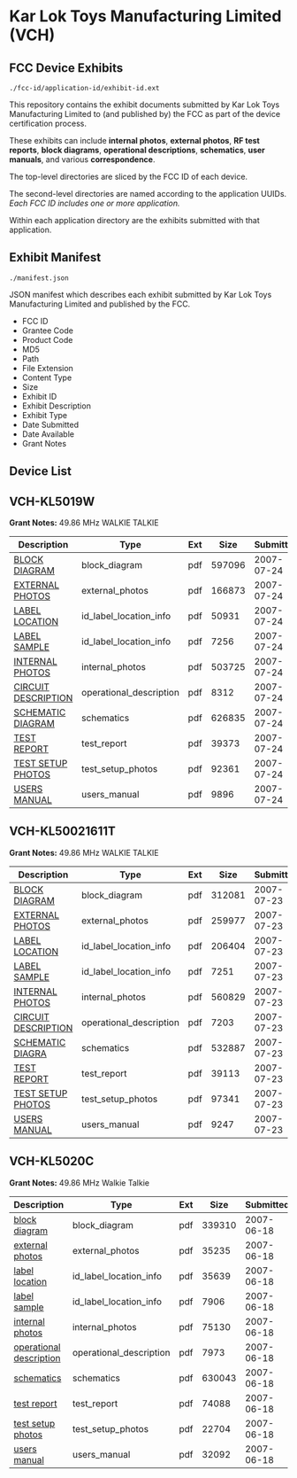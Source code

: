 # Kar Lok Toys Manufacturing Limited (VCH)
## FCC Device Exhibits

```
./fcc-id/application-id/exhibit-id.ext
```

This repository contains the exhibit documents submitted by Kar Lok Toys Manufacturing Limited to (and published by) the FCC as part of the device certification process.

These exhibits can include **internal photos**, **external photos**, **RF test reports**, **block diagrams**, **operational descriptions**, **schematics**, **user manuals**, and various **correspondence**.

The top-level directories are sliced by the FCC ID of each device.

The second-level directories are named according to the application UUIDs. *Each FCC ID includes one or more application.*

Within each application directory are the exhibits submitted with that application. 

## Exhibit Manifest

```
./manifest.json
```

JSON manifest which describes each exhibit submitted by Kar Lok Toys Manufacturing Limited and published by the FCC.

- FCC ID
- Grantee Code
- Product Code
- MD5
- Path
- File Extension
- Content Type
- Size
- Exhibit ID
- Exhibit Description
- Exhibit Type
- Date Submitted
- Date Available
- Grant Notes

## Device List
## VCH-KL5019W
**Grant Notes:** 49.86 MHz WALKIE TALKIE

| Description | Type | Ext | Size | Submitted | Available |
| ----------- | ---- | --- | ---- | --------- | --------- |
| [BLOCK DIAGRAM](VCH-KL5019W/6fd65a582ee8b6482180f068b592a64d/820199.pdf) | block_diagram | pdf | 597096 | 2007-07-24 | 2007-07-24 |
| [EXTERNAL PHOTOS](VCH-KL5019W/6fd65a582ee8b6482180f068b592a64d/820201.pdf) | external_photos | pdf | 166873 | 2007-07-24 | 2007-07-24 |
| [LABEL LOCATION](VCH-KL5019W/6fd65a582ee8b6482180f068b592a64d/820205.pdf) | id_label_location_info | pdf | 50931 | 2007-07-24 | 2007-07-24 |
| [LABEL SAMPLE](VCH-KL5019W/6fd65a582ee8b6482180f068b592a64d/820208.pdf) | id_label_location_info | pdf | 7256 | 2007-07-24 | 2007-07-24 |
| [INTERNAL PHOTOS](VCH-KL5019W/6fd65a582ee8b6482180f068b592a64d/820203.pdf) | internal_photos | pdf | 503725 | 2007-07-24 | 2007-07-24 |
| [CIRCUIT DESCRIPTION](VCH-KL5019W/6fd65a582ee8b6482180f068b592a64d/820200.pdf) | operational_description | pdf | 8312 | 2007-07-24 | 2007-07-24 |
| [SCHEMATIC DIAGRAM](VCH-KL5019W/6fd65a582ee8b6482180f068b592a64d/820210.pdf) | schematics | pdf | 626835 | 2007-07-24 | 2007-07-24 |
| [TEST REPORT](VCH-KL5019W/6fd65a582ee8b6482180f068b592a64d/820212.pdf) | test_report | pdf | 39373 | 2007-07-24 | 2007-07-24 |
| [TEST SETUP PHOTOS](VCH-KL5019W/6fd65a582ee8b6482180f068b592a64d/820214.pdf) | test_setup_photos | pdf | 92361 | 2007-07-24 | 2007-07-24 |
| [USERS MANUAL](VCH-KL5019W/6fd65a582ee8b6482180f068b592a64d/820216.pdf) | users_manual | pdf | 9896 | 2007-07-24 | 2007-07-24 |
## VCH-KL50021611T
**Grant Notes:** 49.86 MHz WALKIE TALKIE

| Description | Type | Ext | Size | Submitted | Available |
| ----------- | ---- | --- | ---- | --------- | --------- |
| [BLOCK DIAGRAM](VCH-KL50021611T/85b2823c0eefdcbfe848fef208db3256/819617.pdf) | block_diagram | pdf | 312081 | 2007-07-23 | 2007-07-23 |
| [EXTERNAL PHOTOS](VCH-KL50021611T/85b2823c0eefdcbfe848fef208db3256/819619.pdf) | external_photos | pdf | 259977 | 2007-07-23 | 2007-07-23 |
| [LABEL LOCATION](VCH-KL50021611T/85b2823c0eefdcbfe848fef208db3256/819621.pdf) | id_label_location_info | pdf | 206404 | 2007-07-23 | 2007-07-23 |
| [LABEL SAMPLE](VCH-KL50021611T/85b2823c0eefdcbfe848fef208db3256/819622.pdf) | id_label_location_info | pdf | 7251 | 2007-07-23 | 2007-07-23 |
| [INTERNAL PHOTOS](VCH-KL50021611T/85b2823c0eefdcbfe848fef208db3256/819620.pdf) | internal_photos | pdf | 560829 | 2007-07-23 | 2007-07-23 |
| [CIRCUIT DESCRIPTION](VCH-KL50021611T/85b2823c0eefdcbfe848fef208db3256/819618.pdf) | operational_description | pdf | 7203 | 2007-07-23 | 2007-07-23 |
| [SCHEMATIC DIAGRA](VCH-KL50021611T/85b2823c0eefdcbfe848fef208db3256/819623.pdf) | schematics | pdf | 532887 | 2007-07-23 | 2007-07-23 |
| [TEST REPORT](VCH-KL50021611T/85b2823c0eefdcbfe848fef208db3256/819624.pdf) | test_report | pdf | 39113 | 2007-07-23 | 2007-07-23 |
| [TEST SETUP PHOTOS](VCH-KL50021611T/85b2823c0eefdcbfe848fef208db3256/819625.pdf) | test_setup_photos | pdf | 97341 | 2007-07-23 | 2007-07-23 |
| [USERS MANUAL](VCH-KL50021611T/85b2823c0eefdcbfe848fef208db3256/819626.pdf) | users_manual | pdf | 9247 | 2007-07-23 | 2007-07-23 |
## VCH-KL5020C
**Grant Notes:** 49.86 MHz Walkie Talkie

| Description | Type | Ext | Size | Submitted | Available |
| ----------- | ---- | --- | ---- | --------- | --------- |
| [block diagram](VCH-KL5020C/f5cbf75b0f354ff24929898968016bda/804788.pdf) | block_diagram | pdf | 339310 | 2007-06-18 | 2007-06-18 |
| [external photos](VCH-KL5020C/f5cbf75b0f354ff24929898968016bda/804790.pdf) | external_photos | pdf | 35235 | 2007-06-18 | 2007-06-18 |
| [label location](VCH-KL5020C/f5cbf75b0f354ff24929898968016bda/804791.pdf) | id_label_location_info | pdf | 35639 | 2007-06-18 | 2007-06-18 |
| [label sample](VCH-KL5020C/f5cbf75b0f354ff24929898968016bda/804792.pdf) | id_label_location_info | pdf | 7906 | 2007-06-18 | 2007-06-18 |
| [internal photos](VCH-KL5020C/f5cbf75b0f354ff24929898968016bda/804793.pdf) | internal_photos | pdf | 75130 | 2007-06-18 | 2007-06-18 |
| [operational description](VCH-KL5020C/f5cbf75b0f354ff24929898968016bda/804789.pdf) | operational_description | pdf | 7973 | 2007-06-18 | 2007-06-18 |
| [schematics](VCH-KL5020C/f5cbf75b0f354ff24929898968016bda/804794.pdf) | schematics | pdf | 630043 | 2007-06-18 | 2007-06-18 |
| [test report](VCH-KL5020C/f5cbf75b0f354ff24929898968016bda/804796.pdf) | test_report | pdf | 74088 | 2007-06-18 | 2007-06-18 |
| [test setup photos](VCH-KL5020C/f5cbf75b0f354ff24929898968016bda/804795.pdf) | test_setup_photos | pdf | 22704 | 2007-06-18 | 2007-06-18 |
| [users manual](VCH-KL5020C/f5cbf75b0f354ff24929898968016bda/804797.pdf) | users_manual | pdf | 32092 | 2007-06-18 | 2007-06-18 |
